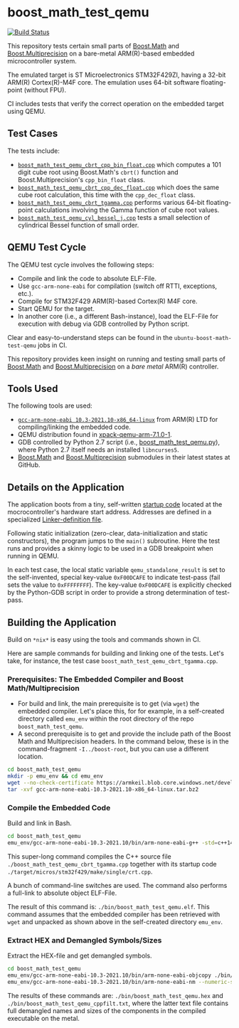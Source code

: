 boost_math_test_qemu
==================

[![Build Status](https://github.com/ckormanyos/boost_math_test_qemu/actions/workflows/boost_math_test_qemu.yml/badge.svg)](https://github.com/ckormanyos/boost_math_test_qemu/actions)

This repository tests certain small parts of
[Boost.Math](https://github.com/boostorg/math)
and
[Boost.Multiprecision](https://github.com/boostorg/multiprecision)
on a bare-metal ARM(R)-based embedded microcontroller system.

The emulated target is ST Microelectronics STM32F429ZI,
having a 32-bit ARM(R) Cortex(R)-M4F core.
The emulation uses 64-bit software floating-point (without FPU).

CI includes tests that verify the correct operation on the
embedded target using QEMU.

## Test Cases

The tests include:
  - [`boost_math_test_qemu_cbrt_cpp_bin_float.cpp`](./boost_math_test_qemu_cbrt_cpp_bin_float.cpp) which computes a $101$ digit cube root using Boost.Math's `cbrt()` function and Boost.Multiprecision's `cpp_bin_float` class.
  - [`boost_math_test_qemu_cbrt_cpp_dec_float.cpp`](./boost_math_test_qemu_cbrt_cpp_dec_float.cpp) which does the same cube root calculation, this time with the `cpp_dec_float` class.
  - [`boost_math_test_qemu_cbrt_tgamma.cpp`](./boost_math_test_qemu_cbrt_tgamma.cpp) performs various 64-bit floating-point calculations involving the Gamma function of cube root values.
  - [`boost_math_test_qemu_cyl_bessel_j.cpp`](./boost_math_test_qemu_cyl_bessel_j.cpp) tests a small selection of cylindrical Bessel function of small order.

## QEMU Test Cycle

The QEMU test cycle involves the following steps:
  - Compile and link the code to absolute ELF-File.
  - Use `gcc-arm-none-eabi` for compilation (switch off RTTI, exceptions, etc.).
  - Compile for STM32F429 ARM(R)-based Cortex(R) M4F core.
  - Start QEMU for the target.
  - In another core (i.e., a different Bash-instance), load the ELF-File for execution with debug via GDB controlled by Python script.

Clear and easy-to-understand steps can be found in the
`ubuntu-boost-math-test-qemu` jobs in CI.

This repository provides keen insight on running and testing
small parts of
[Boost.Math](https://github.com/boostorg/math)
and
[Boost.Multiprecision](https://github.com/boostorg/multiprecision)
on a _bare_ _metal_ ARM(R) controller.

## Tools Used

The following tools are used:
  - [`gcc-arm-none-eabi 10.3-2021.10-x86_64-linux`](https://developer.arm.com/downloads/-/gnu-rm) from ARM(R) LTD for compiling/linking the embedded code.
  - QEMU distribution found in [xpack-qemu-arm-7.1.0-1](https://github.com/xpack-dev-tools/qemu-arm-xpack/releases).
  - GDB controlled by Python 2.7 script (i.e., [boost_math_test_qemu.py](./target/build/boost_math_test_qemu.py)), where Python 2.7 itself needs an installed `libncurses5`.
  - [Boost.Math](https://github.com/boostorg/math) and [Boost.Multiprecision](https://github.com/boostorg/multiprecision) submodules in their latest states at GitHub.

## Details on the Application

The application boots from a tiny, self-written
[startup code](./target/micros/stm32f429/make/single/crt.cpp)
located at the mocrocontroller's hardware start address.
Addresses are defined in a specialized
[Linker-definition file](./target/micros/stm32f429/make/stm32f429.ld).

Following static initialization (zero-clear, data-initialization
and static constructors), the program jumps to
the `main()` subroutine. Here the test runs and provides
a skinny logic to be used in a GDB breakpoint when running
in QEMU.

In each test case, the local static variable `qemu_standalone_result`
is set to the self-invented, special key-value `0xF00DCAFE`
to indicate test-pass (fail sets the value to `0xFFFFFFFF`).
The key-value `0xF00DCAFE` is explicitly checked by the Python-GDB script
in order to provide a strong determination of test-pass.

## Building the Application

Build on `*nix*` is easy using the tools and commands
shown in CI.

Here are sample commands for building and linking one of the tests.
Let's take, for instance, the test case `boost_math_test_qemu_cbrt_tgamma.cpp`.

### Prerequisites: The Embedded Compiler and Boost Math/Multiprecision

  - For build and link, the main prerequisite is to get (via `wget`) the embedded
  compiler. Let's place this, for for example, in a self-created
  directory called `emu_env` within the root directory of the repo
  `boost_math_test_qemu`.
  - A second prerequisite is to get and provide the include path of
  the Boost Math and Multiprecision headers. In the command below,
  these is in the command-fragment `-I../boost-root`,
  but you can use a different location.

```sh
cd boost_math_test_qemu
mkdir -p emu_env && cd emu_env
wget --no-check-certificate https://armkeil.blob.core.windows.net/developer/Files/downloads/gnu-rm/10.3-2021.10/gcc-arm-none-eabi-10.3-2021.10-x86_64-linux.tar.bz2
tar -xvf gcc-arm-none-eabi-10.3-2021.10-x86_64-linux.tar.bz2
```

### Compile the Embedded Code

Build and link in Bash.

```sh
cd boost_math_test_qemu
emu_env/gcc-arm-none-eabi-10.3-2021.10/bin/arm-none-eabi-g++ -std=c++14 -Wall -Wextra -Wpedantic -O2 -g -gdwarf-2 -ffunction-sections -fdata-sections -x c++ -fno-rtti -fno-use-cxa-atexit -fno-exceptions -fno-nonansi-builtins -fno-threadsafe-statics -fno-enforce-eh-specs -ftemplate-depth=128 -mcpu=cortex-m4 -mtune=cortex-m4 -mthumb -mfloat-abi=soft -mno-unaligned-access -mno-long-calls -DBOOST_MATH_TEST_QEMU_STANDALONE_MAIN -I. -I../boost-root ./boost_math_test_qemu_cbrt_tgamma.cpp ./target/micros/stm32f429/make/single/crt.cpp -nostartfiles -Wl,--gc-sections -Wl,-Map,./bin/boost_math_test_qemu.map -T ./target/micros/stm32f429/make/stm32f429.ld -Wl,--print-memory-usage --specs=nano.specs --specs=nosys.specs -o ./bin/boost_math_test_qemu.elf
```

This super-long command compiles the C++ source file
`./boost_math_test_qemu_cbrt_tgamma.cpp`
together with its startup code
`./target/micros/stm32f429/make/single/crt.cpp`.

A bunch of command-line switches are used.
The command also performs a full-link to absolute object ELF-File.

The result of this command is: `./bin/boost_math_test_qemu.elf`.
This command assumes that the embedded compiler has been retrieved
with `wget` and unpacked as shown above in the self-created directory
`emu_env`.

### Extract HEX and Demangled Symbols/Sizes

Extract the HEX-file and get demangled symbols.

```sh
cd boost_math_test_qemu
emu_env/gcc-arm-none-eabi-10.3-2021.10/bin/arm-none-eabi-objcopy ./bin/boost_math_test_qemu.elf -O ihex ./bin/boost_math_test_qemu.hex
emu_env/gcc-arm-none-eabi-10.3-2021.10/bin/arm-none-eabi-nm --numeric-sort --print-size ./bin/boost_math_test_qemu.elf | emu_env/gcc-arm-none-eabi-10.3-2021.10/bin/arm-none-eabi-c++filt > ./bin/boost_math_test_qemu_cppfilt.txt
```

The results of these commands are: `./bin/boost_math_test_qemu.hex`
and `./bin/boost_math_test_qemu_cppfilt.txt`, where the latter text
file contains full demangled names and sizes of the components
in the compiled executable on the metal.
